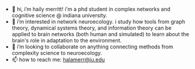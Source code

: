 - 👋 hi, i’m haily merritt! i'm a phd student in complex networks and cognitive science @ indiana university.
- 👀 i’m interested in network neuroecology. i study how tools from graph theory, dynamical systems theory, 
    and information theory can be applied to brain networks (both human and simulated) to learn about the 
    brain's role in adaptation to the environment.
- 💞️ i’m looking to collaborate on anything connecting methods from complexity science to neuroecology.
- 📫 how to reach me: halamerr@iu.edu

<!---
h-merritt/h-merritt is a ✨ special ✨ repository because its `README.md` (this file) appears on your GitHub profile.
You can click the Preview link to take a look at your changes.
--->
